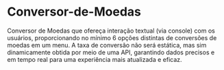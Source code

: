 
# Conversor-de-Moedas

Conversor de Moedas que ofereça interação textual (via console) com os usuários, 
proporcionando no mínimo 6 opções distintas de conversões de moedas em um menu. 
A taxa de conversão não será estática, mas sim dinamicamente obtida por meio de uma API, 
garantindo dados precisos e em tempo real para uma experiência mais atualizada e eficaz.
